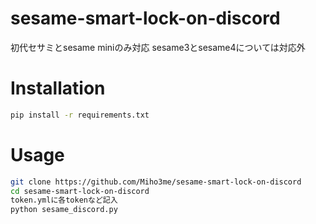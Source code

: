 # sesame-smart-lock-on-discord
初代セサミとsesame miniのみ対応
sesame3とsesame4については対応外

# Installation
```bash
pip install -r requirements.txt
```

# Usage
```bash
git clone https://github.com/Miho3me/sesame-smart-lock-on-discord
cd sesame-smart-lock-on-discord
token.ymlに各tokenなど記入
python sesame_discord.py
```
